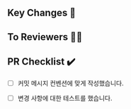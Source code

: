 
## Key Changes 🔑
<!-- 주요 구현 사항 -->



## To Reviewers 🙌🏻
<!-- 리뷰어에게 전달할 말 -->



## PR Checklist ✔️
<!-- PR이 다음 요구 사항을 충족하는지 확인하세요 -->

- [ ] 커밋 메시지 컨벤션에 맞게 작성했습니다.
- [ ] 변경 사항에 대한 테스트를 했습니다.

